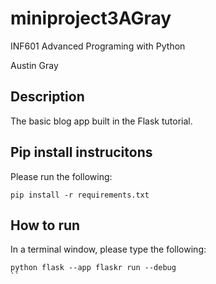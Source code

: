 # miniproject3AGray
INF601 Advanced Programing with Python

Austin Gray

## Description
The basic blog app built in the Flask tutorial.

## Pip install instrucitons
Please run the following:
```
pip install -r requirements.txt
```

## How to run
In a terminal window, please type the following:
```
python flask --app flaskr run --debug
``